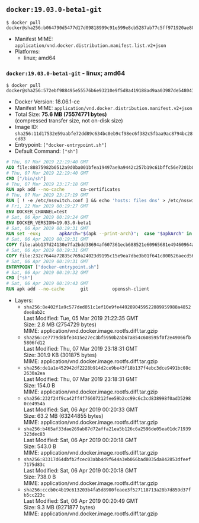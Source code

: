 ## `docker:19.03.0-beta1-git`

```console
$ docker pull docker@sha256:b064790d5477d17d09818999c91e599e8cb5287ab77c5ff971920ae80a1f476e
```

-	Manifest MIME: `application/vnd.docker.distribution.manifest.list.v2+json`
-	Platforms:
	-	linux; amd64

### `docker:19.03.0-beta1-git` - linux; amd64

```console
$ docker pull docker@sha256:572ebf988495e55576b6e93210e9f5d8a419188ad9aa03987de548041fae0519
```

-	Docker Version: 18.06.1-ce
-	Manifest MIME: `application/vnd.docker.distribution.manifest.v2+json`
-	Total Size: **75.6 MB (75574771 bytes)**  
	(compressed transfer size, not on-disk size)
-	Image ID: `sha256:11d17532e59aabfe72dd89c634bc0eb9cf98ec6f382c5fbaa9ac8794bc28cd83`
-	Entrypoint: `["docker-entrypoint.sh"]`
-	Default Command: `["sh"]`

```dockerfile
# Thu, 07 Mar 2019 22:19:40 GMT
ADD file:88875982b0512a9d0ba001bfea19497ae9a9442c257b19c61bffc56e7201b0c3 in / 
# Thu, 07 Mar 2019 22:19:40 GMT
CMD ["/bin/sh"]
# Thu, 07 Mar 2019 23:17:18 GMT
RUN apk add --no-cache 		ca-certificates
# Thu, 07 Mar 2019 23:17:19 GMT
RUN [ ! -e /etc/nsswitch.conf ] && echo 'hosts: files dns' > /etc/nsswitch.conf
# Fri, 22 Mar 2019 00:19:27 GMT
ENV DOCKER_CHANNEL=test
# Sat, 06 Apr 2019 00:19:24 GMT
ENV DOCKER_VERSION=19.03.0-beta1
# Sat, 06 Apr 2019 00:19:31 GMT
RUN set -eux; 		apkArch="$(apk --print-arch)"; 	case "$apkArch" in 		x86_64) dockerArch='x86_64' ;; 		armhf) dockerArch='armel' ;; 		aarch64) dockerArch='aarch64' ;; 		ppc64le) dockerArch='ppc64le' ;; 		s390x) dockerArch='s390x' ;; 		*) echo >&2 "error: unsupported architecture ($apkArch)"; exit 1 ;;	esac; 		if ! wget -O docker.tgz "https://download.docker.com/linux/static/${DOCKER_CHANNEL}/${dockerArch}/docker-${DOCKER_VERSION}.tgz"; then 		echo >&2 "error: failed to download 'docker-${DOCKER_VERSION}' from '${DOCKER_CHANNEL}' for '${dockerArch}'"; 		exit 1; 	fi; 		tar --extract 		--file docker.tgz 		--strip-components 1 		--directory /usr/local/bin/ 	; 	rm docker.tgz; 		dockerd --version; 	docker --version
# Sat, 06 Apr 2019 00:19:31 GMT
COPY file:abb137d24130e7fa2bdd38694af607361ecb688521e60965681e49460964a204 in /usr/local/bin/modprobe 
# Sat, 06 Apr 2019 00:19:31 GMT
COPY file:232c7644a72835c769a24023d9195c15e9ea7dbe3b01f641c800526aecd5676b in /usr/local/bin/ 
# Sat, 06 Apr 2019 00:19:31 GMT
ENTRYPOINT ["docker-entrypoint.sh"]
# Sat, 06 Apr 2019 00:19:32 GMT
CMD ["sh"]
# Sat, 06 Apr 2019 00:19:43 GMT
RUN apk add --no-cache 		git 		openssh-client
```

-	Layers:
	-	`sha256:8e402f1a9c577ded051c1ef10e9fe4492890459522089959988a4852dee8ab2c`  
		Last Modified: Tue, 05 Mar 2019 21:22:35 GMT  
		Size: 2.8 MB (2754729 bytes)  
		MIME: application/vnd.docker.image.rootfs.diff.tar.gzip
	-	`sha256:ce7779d8bfe3415e27ec3bf5950b2ab67a854c608595f0f2e49066fb5806fd12`  
		Last Modified: Thu, 07 Mar 2019 23:18:31 GMT  
		Size: 301.9 KB (301875 bytes)  
		MIME: application/vnd.docker.image.rootfs.diff.tar.gzip
	-	`sha256:de1a1e452942df2228b914d2ce9be43f18b137f4ebc3dce9491bc08c2630a2ea`  
		Last Modified: Thu, 07 Mar 2019 23:18:31 GMT  
		Size: 154.0 B  
		MIME: application/vnd.docker.image.rootfs.diff.tar.gzip
	-	`sha256:232f24f9ca42ff4f76607212fee59b2cc99c6c3cd838998f0ad352980ce4954a`  
		Last Modified: Sat, 06 Apr 2019 00:20:33 GMT  
		Size: 63.2 MB (63244855 bytes)  
		MIME: application/vnd.docker.image.rootfs.diff.tar.gzip
	-	`sha256:b465af33dae269ab87d72affa21ea5b126c6a2596de05ea01dc71939323dec83`  
		Last Modified: Sat, 06 Apr 2019 00:20:18 GMT  
		Size: 543.0 B  
		MIME: application/vnd.docker.image.rootfs.diff.tar.gzip
	-	`sha256:83317d64dbfb2fcec03abb4d9f644a3eb066bad8035da842853dfeef7175d83c`  
		Last Modified: Sat, 06 Apr 2019 00:20:18 GMT  
		Size: 738.0 B  
		MIME: application/vnd.docker.image.rootfs.diff.tar.gzip
	-	`sha256:cccb0c4b19c613203b4fa5d8900feaee3f527118713a28b7d859d37fb5cc223c`  
		Last Modified: Sat, 06 Apr 2019 00:20:49 GMT  
		Size: 9.3 MB (9271877 bytes)  
		MIME: application/vnd.docker.image.rootfs.diff.tar.gzip
